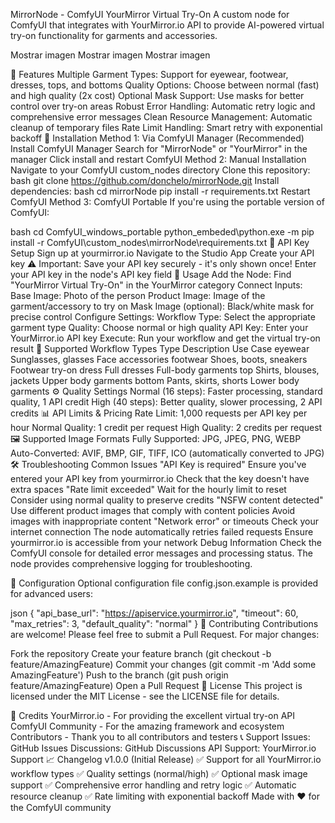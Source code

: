 MirrorNode - ComfyUI YourMirror Virtual Try-On
A custom node for ComfyUI that integrates with YourMirror.io API to provide AI-powered virtual try-on functionality for garments and accessories.

Mostrar imagen
Mostrar imagen
Mostrar imagen

🌟 Features
Multiple Garment Types: Support for eyewear, footwear, dresses, tops, and bottoms
Quality Options: Choose between normal (fast) and high quality (2x cost)
Optional Mask Support: Use masks for better control over try-on areas
Robust Error Handling: Automatic retry logic and comprehensive error messages
Clean Resource Management: Automatic cleanup of temporary files
Rate Limit Handling: Smart retry with exponential backoff
🚀 Installation
Method 1: Via ComfyUI Manager (Recommended)
Install ComfyUI Manager
Search for "MirrorNode" or "YourMirror" in the manager
Click install and restart ComfyUI
Method 2: Manual Installation
Navigate to your ComfyUI custom_nodes directory
Clone this repository:
bash
git clone https://github.com/donchelo/mirrorNode.git
Install dependencies:
bash
cd mirrorNode
pip install -r requirements.txt
Restart ComfyUI
Method 3: ComfyUI Portable
If you're using the portable version of ComfyUI:

bash
cd ComfyUI_windows_portable
python_embeded\python.exe -m pip install -r ComfyUI\custom_nodes\mirrorNode\requirements.txt
🔑 API Key Setup
Sign up at yourmirror.io
Navigate to the Studio App
Create your API key
⚠️ Important: Save your API key securely - it's only shown once!
Enter your API key in the node's API key field
📖 Usage
Add the Node: Find "YourMirror Virtual Try-On" in the YourMirror category
Connect Inputs:
Base Image: Photo of the person
Product Image: Image of the garment/accessory to try on
Mask Image (optional): Black/white mask for precise control
Configure Settings:
Workflow Type: Select the appropriate garment type
Quality: Choose normal or high quality
API Key: Enter your YourMirror.io API key
Execute: Run your workflow and get the virtual try-on result
👕 Supported Workflow Types
Type	Description	Use Case
eyewear	Sunglasses, glasses	Face accessories
footwear	Shoes, boots, sneakers	Footwear try-on
dress	Full dresses	Full-body garments
top	Shirts, blouses, jackets	Upper body garments
bottom	Pants, skirts, shorts	Lower body garments
⚙️ Quality Settings
Normal (16 steps): Faster processing, standard quality, 1 API credit
High (40 steps): Better quality, slower processing, 2 API credits
📊 API Limits & Pricing
Rate Limit: 1,000 requests per API key per hour
Normal Quality: 1 credit per request
High Quality: 2 credits per request
🖼️ Supported Image Formats
Fully Supported: JPG, JPEG, PNG, WEBP
Auto-Converted: AVIF, BMP, GIF, TIFF, ICO (automatically converted to JPG)
🛠️ Troubleshooting
Common Issues
"API Key is required"
Ensure you've entered your API key from yourmirror.io
Check that the key doesn't have extra spaces
"Rate limit exceeded"
Wait for the hourly limit to reset
Consider using normal quality to preserve credits
"NSFW content detected"
Use different product images that comply with content policies
Avoid images with inappropriate content
"Network error" or timeouts
Check your internet connection
The node automatically retries failed requests
Ensure yourmirror.io is accessible from your network
Debug Information
Check the ComfyUI console for detailed error messages and processing status. The node provides comprehensive logging for troubleshooting.

🔧 Configuration
Optional configuration file config.json.example is provided for advanced users:

json
{
  "api_base_url": "https://apiservice.yourmirror.io",
  "timeout": 60,
  "max_retries": 3,
  "default_quality": "normal"
}
🤝 Contributing
Contributions are welcome! Please feel free to submit a Pull Request. For major changes:

Fork the repository
Create your feature branch (git checkout -b feature/AmazingFeature)
Commit your changes (git commit -m 'Add some AmazingFeature')
Push to the branch (git push origin feature/AmazingFeature)
Open a Pull Request
📝 License
This project is licensed under the MIT License - see the LICENSE file for details.

🙏 Credits
YourMirror.io - For providing the excellent virtual try-on API
ComfyUI Community - For the amazing framework and ecosystem
Contributors - Thank you to all contributors and testers
📞 Support
Issues: GitHub Issues
Discussions: GitHub Discussions
API Support: YourMirror.io Support
📈 Changelog
v1.0.0 (Initial Release)
✅ Support for all YourMirror.io workflow types
✅ Quality settings (normal/high)
✅ Optional mask image support
✅ Comprehensive error handling and retry logic
✅ Automatic resource cleanup
✅ Rate limiting with exponential backoff
Made with ❤️ for the ComfyUI community

